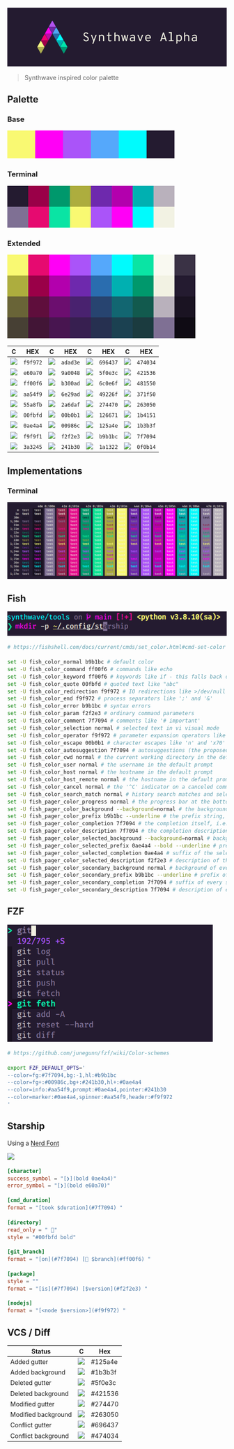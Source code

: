 
![](./assets/synthwave_alpha_logo.png)
> Synthwave inspired color palette

## Palette

### Base
![](./assets/palette_base.png)

### Terminal
![](./assets/palette_terminal.png)

### Extended
![](./assets/palette_extended.png)

C | HEX | C | HEX | C | HEX | C | HEX
--- | --- | --- | --- | --- | --- | --- | ---
![](https://via.placeholder.com/20/f9f972/?text=+) | `f9f972` | ![](https://via.placeholder.com/20/adad3e/?text=+) | `adad3e` | ![](https://via.placeholder.com/20/696437/?text=+) | `696437` | ![](https://via.placeholder.com/20/474034/?text=+) | `474034`
![](https://via.placeholder.com/20/e60a70/?text=+) | `e60a70` | ![](https://via.placeholder.com/20/9a0048/?text=+) | `9a0048` | ![](https://via.placeholder.com/20/5f0e3c/?text=+) | `5f0e3c` | ![](https://via.placeholder.com/20/421536/?text=+) | `421536`
![](https://via.placeholder.com/20/ff00f6/?text=+) | `ff00f6` | ![](https://via.placeholder.com/20/b300ad/?text=+) | `b300ad` | ![](https://via.placeholder.com/20/6c0e6f/?text=+) | `6c0e6f` | ![](https://via.placeholder.com/20/481550/?text=+) | `481550`
![](https://via.placeholder.com/20/aa54f9/?text=+) | `aa54f9` | ![](https://via.placeholder.com/20/6e29ad/?text=+) | `6e29ad` | ![](https://via.placeholder.com/20/49226f/?text=+) | `49226f` | ![](https://via.placeholder.com/20/371f50/?text=+) | `371f50`
![](https://via.placeholder.com/20/55a8fb/?text=+) | `55a8fb` | ![](https://via.placeholder.com/20/2a6daf/?text=+) | `2a6daf` | ![](https://via.placeholder.com/20/274470/?text=+) | `274470` | ![](https://via.placeholder.com/20/263050/?text=+) | `263050`
![](https://via.placeholder.com/20/00fbfd/?text=+) | `00fbfd` | ![](https://via.placeholder.com/20/00b0b1/?text=+) | `00b0b1` | ![](https://via.placeholder.com/20/126671/?text=+) | `126671` | ![](https://via.placeholder.com/20/1b4151/?text=+) | `1b4151`
![](https://via.placeholder.com/20/0ae4a4/?text=+) | `0ae4a4` | ![](https://via.placeholder.com/20/00986c/?text=+) | `00986c` | ![](https://via.placeholder.com/20/125a4e/?text=+) | `125a4e` | ![](https://via.placeholder.com/20/1b3b3f/?text=+) | `1b3b3f`
![](https://via.placeholder.com/20/f9f9f1/?text=+) | `f9f9f1` | ![](https://via.placeholder.com/20/f2f2e3/?text=+) | `f2f2e3` | ![](https://via.placeholder.com/20/b9b1bc/?text=+) | `b9b1bc` | ![](https://via.placeholder.com/20/7f7094/?text=+) | `7f7094`
![](https://via.placeholder.com/20/3a3245/?text=+) | `3a3245` | ![](https://via.placeholder.com/20/241b30/?text=+) | `241b30` | ![](https://via.placeholder.com/20/1a1322/?text=+) | `1a1322` | ![](https://via.placeholder.com/20/0f0b14/?text=+) | `0f0b14`


## Implementations

### Terminal
![](./assets/screenshot_terminal.png)

## Fish
![](./assets/screenshot_fish.png)
```sh
# https://fishshell.com/docs/current/cmds/set_color.html#cmd-set-color

set -U fish_color_normal b9b1bc # default color
set -U fish_color_command ff00f6 # commands like echo
set -U fish_color_keyword ff00f6 # keywords like if - this falls back on the command color if unset
set -U fish_color_quote 00fbfd # quoted text like "abc"
set -U fish_color_redirection f9f972 # IO redirections like >/dev/null
set -U fish_color_end f9f972 # process separators like ';' and '&'
set -U fish_color_error b9b1bc # syntax errors
set -U fish_color_param f2f2e3 # ordinary command parameters
set -U fish_color_comment 7f7094 # comments like '# important'
set -U fish_color_selection normal # selected text in vi visual mode
set -U fish_color_operator f9f972 # parameter expansion operators like '*' and '~'
set -U fish_color_escape 00b0b1 # character escapes like 'n' and 'x70'
set -U fish_color_autosuggestion 7f7094 # autosuggestions (the proposed rest of a command)
set -U fish_color_cwd normal # the current working directory in the default prompt
set -U fish_color_user normal # the username in the default prompt
set -U fish_color_host normal # the hostname in the default prompt
set -U fish_color_host_remote normal # the hostname in the default prompt for remote sessions (like ssh)
set -U fish_color_cancel normal # the '^C' indicator on a canceled command
set -U fish_color_search_match normal # history search matches and selected pager items (background only)
set -U fish_pager_color_progress normal # the progress bar at the bottom left corner
set -U fish_pager_color_background --background=normal # the background color of a line
set -U fish_pager_color_prefix b9b1bc --underline # the prefix string, i.e. the string that is to be completed
set -U fish_pager_color_completion 7f7094 # the completion itself, i.e. the proposed rest of the string
set -U fish_pager_color_description 7f7094 # the completion description
set -U fish_pager_color_selected_background --background=normal # background of the selected completion
set -U fish_pager_color_selected_prefix 0ae4a4 --bold --underline # prefix of the selected completion
set -U fish_pager_color_selected_completion 0ae4a4 # suffix of the selected completion
set -U fish_pager_color_selected_description f2f2e3 # description of the selected completion
set -U fish_pager_color_secondary_background normal # background of every second unselected completion
set -U fish_pager_color_secondary_prefix b9b1bc --underline # prefix of every second unselected completion
set -U fish_pager_color_secondary_completion 7f7094 # suffix of every second unselected completion
set -U fish_pager_color_secondary_description 7f7094 # description of every second unselected completion

```

## FZF
![](./assets/screenshot_fzf.png)
```sh
# https://github.com/junegunn/fzf/wiki/Color-schemes

export FZF_DEFAULT_OPTS='
--color=fg:#7f7094,bg:-1,hl:#b9b1bc
--color=fg+:#00986c,bg+:#241b30,hl+:#0ae4a4
--color=info:#aa54f9,prompt:#0ae4a4,pointer:#241b30
--color=marker:#0ae4a4,spinner:#aa54f9,header:#f9f972
'

```

## Starship
Using a [Nerd Font](https://www.nerdfonts.com/)

![](https://via.placeholder.com/640x240/dddddd/?text=screenshot)

```toml
[character]
success_symbol = "[❯](bold 0ae4a4)"
error_symbol = "[❯](bold e60a70)"

[cmd_duration]
format = "[took $duration](#7f7094) "

[directory]
read_only = " "
style = "#00fbfd bold"

[git_branch]
format = "[on](#7f7094) [ $branch](#ff00f6) "

[package]
style = ""
format = "[is](#7f7094) [$version](#f2f2e3) "

[nodejs]
format = "[<node $version>](#f9f972) "

```

## VCS / Diff

Status | C | Hex
--- | --- | ---
Added gutter | ![](https://via.placeholder.com/24/125a4e/?text=+) | #125a4e
Added background | ![](https://via.placeholder.com/24/1b3b3f/?text=+) | #1b3b3f
Deleted gutter | ![](https://via.placeholder.com/24/5f0e3c/?text=+) | #5f0e3c
Deleted background | ![](https://via.placeholder.com/24/421536/?text=+) | #421536
Modified gutter | ![](https://via.placeholder.com/24/274470/?text=+) | #274470
Modified background | ![](https://via.placeholder.com/24/263050/?text=+) | #263050
Conflict gutter | ![](https://via.placeholder.com/24/696437/?text=+) | #696437
Conflict background | ![](https://via.placeholder.com/24/474034/?text=+) | #474034

